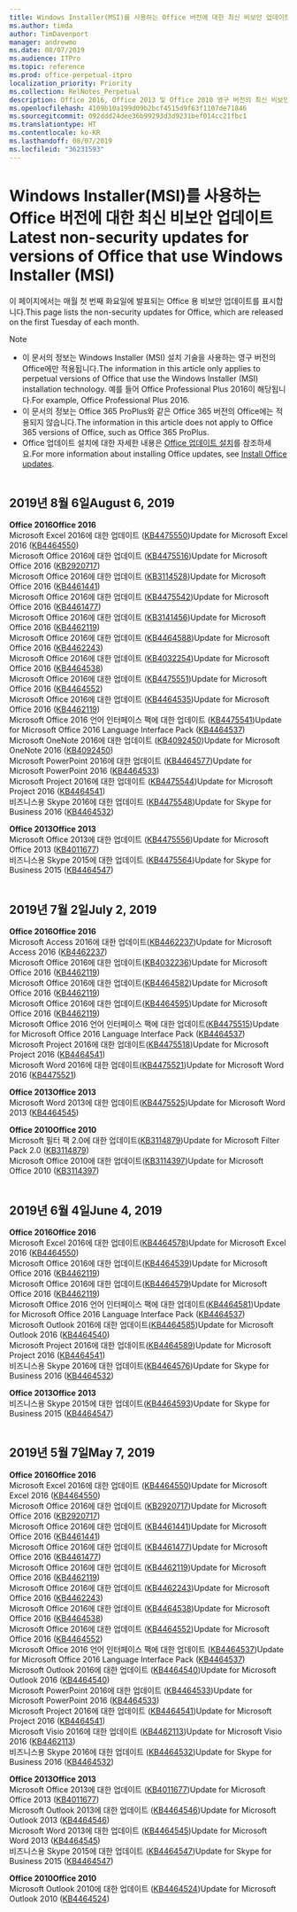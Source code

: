 ```yaml
---
title: Windows Installer(MSI)를 사용하는 Office 버전에 대한 최신 비보안 업데이트
ms.author: timda
author: TimDavenport
manager: andrewmo
ms.date: 08/07/2019
ms.audience: ITPro
ms.topic: reference
ms.prod: office-perpetual-itpro
localization_priority: Priority
ms.collection: RelNotes_Perpetual
description: Office 2016, Office 2013 및 Office 2010 영구 버전의 최신 비보안 업데이트 정보에 대한 링크를 IT 전문가에게 제공합니다.
ms.openlocfilehash: 4109b10a199d09b2bcf4515d9f63f1107de71846
ms.sourcegitcommit: 092ddd24dee36b99293d3d9231bef014cc21fbc1
ms.translationtype: HT
ms.contentlocale: ko-KR
ms.lasthandoff: 08/07/2019
ms.locfileid: "36231593"
---
```

# <a name="latest-non-security-updates-for-versions-of-office-that-use-windows-installer-msi"></a><span data-ttu-id="c0933-103">Windows Installer(MSI)를 사용하는 Office 버전에 대한 최신 비보안 업데이트</span><span class="sxs-lookup"><span data-stu-id="c0933-103">Latest non-security updates for versions of Office that use Windows Installer (MSI)</span></span>

<span data-ttu-id="c0933-104">이 페이지에서는 매월 첫 번째 화요일에 발표되는 Office 용 비보안 업데이트를 표시합니다.</span><span class="sxs-lookup"><span data-stu-id="c0933-104">This page lists the non-security updates for Office, which are released on the first Tuesday of each month.</span></span>

> [!NOTE]
> - <span data-ttu-id="c0933-105">이 문서의 정보는 Windows Installer (MSI) 설치 기술을 사용하는 영구 버전의 Office에만 적용됩니다.</span><span class="sxs-lookup"><span data-stu-id="c0933-105">The information in this article only applies to perpetual versions of Office that use the Windows Installer (MSI) installation technology.</span></span> <span data-ttu-id="c0933-106">예를 들어 Office Professional Plus 2016이 해당됩니다.</span><span class="sxs-lookup"><span data-stu-id="c0933-106">For example, Office Professional Plus 2016.</span></span>
> - <span data-ttu-id="c0933-107">이 문서의 정보는 Office 365 ProPlus와 같은 Office 365 버전의 Office에는 적용되지 않습니다.</span><span class="sxs-lookup"><span data-stu-id="c0933-107">The information in this article does not apply to Office 365 versions of Office, such as Office 365 ProPlus.</span></span>
> - <span data-ttu-id="c0933-108">Office 업데이트 설치에 대한 자세한 내용은 [Office 업데이트 설치](https://support.office.com/article/2ab296f3-7f03-43a2-8e50-46de917611c5)를 참조하세요.</span><span class="sxs-lookup"><span data-stu-id="c0933-108">For more information about installing Office updates, see [Install Office updates](https://support.office.com/article/2ab296f3-7f03-43a2-8e50-46de917611c5).</span></span>
<br/><br/>

## <a name="august-6-2019"></a><span data-ttu-id="c0933-109">2019년 8월 6일</span><span class="sxs-lookup"><span data-stu-id="c0933-109">August 6, 2019</span></span>

<span data-ttu-id="c0933-110">**Office 2016**</span><span class="sxs-lookup"><span data-stu-id="c0933-110">**Office 2016**</span></span><br/>
<span data-ttu-id="c0933-111">Microsoft Excel 2016에 대한 업데이트 ([KB4475550](https://support.microsoft.com/help/4475550))</span><span class="sxs-lookup"><span data-stu-id="c0933-111">Update for Microsoft Excel 2016 ([KB4464550](https://support.microsoft.com/help/4475550))</span></span><br/>
<span data-ttu-id="c0933-112">Microsoft Office 2016에 대한 업데이트 ([KB4475516](https://support.microsoft.com/help/4475516))</span><span class="sxs-lookup"><span data-stu-id="c0933-112">Update for Microsoft Office 2016 ([KB2920717](https://support.microsoft.com/help/4475516))</span></span><br/>
<span data-ttu-id="c0933-113">Microsoft Office 2016에 대한 업데이트 ([KB3114528](https://support.microsoft.com/help/3114528))</span><span class="sxs-lookup"><span data-stu-id="c0933-113">Update for Microsoft Office 2016 ([KB4461441](https://support.microsoft.com/help/3114528))</span></span><br/>
<span data-ttu-id="c0933-114">Microsoft Office 2016에 대한 업데이트 ([KB4475542](https://support.microsoft.com/help/4475542))</span><span class="sxs-lookup"><span data-stu-id="c0933-114">Update for Microsoft Office 2016 ([KB4461477](https://support.microsoft.com/help/4475542))</span></span><br/>
<span data-ttu-id="c0933-115">Microsoft Office 2016에 대한 업데이트 ([KB3141456](https://support.microsoft.com/help/3141456))</span><span class="sxs-lookup"><span data-stu-id="c0933-115">Update for Microsoft Office 2016 ([KB4462119](https://support.microsoft.com/help/3141456))</span></span><br/>
<span data-ttu-id="c0933-116">Microsoft Office 2016에 대한 업데이트 ([KB4464588](https://support.microsoft.com/help/4464588))</span><span class="sxs-lookup"><span data-stu-id="c0933-116">Update for Microsoft Office 2016 ([KB4462243](https://support.microsoft.com/help/4464588))</span></span><br/>
<span data-ttu-id="c0933-117">Microsoft Office 2016에 대한 업데이트 ([KB4032254](https://support.microsoft.com/help/4032254))</span><span class="sxs-lookup"><span data-stu-id="c0933-117">Update for Microsoft Office 2016 ([KB4464538](https://support.microsoft.com/help/4032254))</span></span><br/>
<span data-ttu-id="c0933-118">Microsoft Office 2016에 대한 업데이트 ([KB4475551](https://support.microsoft.com/help/4475551))</span><span class="sxs-lookup"><span data-stu-id="c0933-118">Update for Microsoft Office 2016 ([KB4464552](https://support.microsoft.com/help/4475551))</span></span><br/>
<span data-ttu-id="c0933-119">Microsoft Office 2016에 대한 업데이트 ([KB4464535](https://support.microsoft.com/help/4464535))</span><span class="sxs-lookup"><span data-stu-id="c0933-119">Update for Microsoft Office 2016 ([KB4462119](https://support.microsoft.com/help/4464535))</span></span><br/>
<span data-ttu-id="c0933-120">Microsoft Office 2016 언어 인터페이스 팩에 대한 업데이트 ([KB4475541](https://support.microsoft.com/help/4475541))</span><span class="sxs-lookup"><span data-stu-id="c0933-120">Update for Microsoft Office 2016 Language Interface Pack ([KB4464537](https://support.microsoft.com/help/4475541))</span></span><br/>
<span data-ttu-id="c0933-121">Microsoft OneNote 2016에 대한 업데이트 ([KB4092450](https://support.microsoft.com/help/4092450))</span><span class="sxs-lookup"><span data-stu-id="c0933-121">Update for Microsoft OneNote 2016 ([KB4092450](https://support.microsoft.com/help/4092450))</span></span><br/>
<span data-ttu-id="c0933-122">Microsoft PowerPoint 2016에 대한 업데이트 ([KB4464577](https://support.microsoft.com/help/4464577))</span><span class="sxs-lookup"><span data-stu-id="c0933-122">Update for Microsoft PowerPoint 2016 ([KB4464533](https://support.microsoft.com/help/4464577))</span></span><br/>
<span data-ttu-id="c0933-123">Microsoft Project 2016에 대한 업데이트 ([KB4475544](https://support.microsoft.com/help/4475544))</span><span class="sxs-lookup"><span data-stu-id="c0933-123">Update for Microsoft Project 2016 ([KB4464541](https://support.microsoft.com/help/4475544))</span></span><br/>
<span data-ttu-id="c0933-124">비즈니스용 Skype 2016에 대한 업데이트 ([KB4475548](https://support.microsoft.com/help/4475548))</span><span class="sxs-lookup"><span data-stu-id="c0933-124">Update for Skype for Business 2016 ([KB4464532](https://support.microsoft.com/help/4475548))</span></span><br/>

<span data-ttu-id="c0933-125">**Office 2013**</span><span class="sxs-lookup"><span data-stu-id="c0933-125">**Office 2013**</span></span><br/>
<span data-ttu-id="c0933-126">Microsoft Office 2013에 대한 업데이트 ([KB4475556](https://support.microsoft.com/help/4475556))</span><span class="sxs-lookup"><span data-stu-id="c0933-126">Update for Microsoft Office 2013 ([KB4011677](https://support.microsoft.com/help/4475556))</span></span><br/>
<span data-ttu-id="c0933-127">비즈니스용 Skype 2015에 대한 업데이트 ([KB4475564](https://support.microsoft.com/help/4475564))</span><span class="sxs-lookup"><span data-stu-id="c0933-127">Update for Skype for Business 2015 ([KB4464547](https://support.microsoft.com/help/4475564))</span></span><br/><br/>



## <a name="july-2-2019"></a><span data-ttu-id="c0933-128">2019년 7월 2일</span><span class="sxs-lookup"><span data-stu-id="c0933-128">July 2, 2019</span></span>

<span data-ttu-id="c0933-129">**Office 2016**</span><span class="sxs-lookup"><span data-stu-id="c0933-129">**Office 2016**</span></span><br/>
<span data-ttu-id="c0933-130">Microsoft Access 2016에 대한 업데이트([KB4462237](https://support.microsoft.com/help/4462237))</span><span class="sxs-lookup"><span data-stu-id="c0933-130">Update for Microsoft Access 2016 ([KB4462237](https://support.microsoft.com/help/4462237))</span></span><br/>
<span data-ttu-id="c0933-131">Microsoft Office 2016에 대한 업데이트([KB4032236](https://support.microsoft.com/help/4032236))</span><span class="sxs-lookup"><span data-stu-id="c0933-131">Update for Microsoft Office 2016 ([KB4462119](https://support.microsoft.com/help/4032236))</span></span><br/>
<span data-ttu-id="c0933-132">Microsoft Office 2016에 대한 업데이트([KB4464582](https://support.microsoft.com/help/4464582))</span><span class="sxs-lookup"><span data-stu-id="c0933-132">Update for Microsoft Office 2016 ([KB4462119](https://support.microsoft.com/help/4464582))</span></span><br/>
<span data-ttu-id="c0933-133">Microsoft Office 2016에 대한 업데이트([KB4464595](https://support.microsoft.com/help/4464595))</span><span class="sxs-lookup"><span data-stu-id="c0933-133">Update for Microsoft Office 2016 ([KB4462119](https://support.microsoft.com/help/4464595))</span></span><br/>
<span data-ttu-id="c0933-134">Microsoft Office 2016 언어 인터페이스 팩에 대한 업데이트([KB4475515](https://support.microsoft.com/help/4475515))</span><span class="sxs-lookup"><span data-stu-id="c0933-134">Update for Microsoft Office 2016 Language Interface Pack ([KB4464537](https://support.microsoft.com/help/4475515))</span></span><br/>
<span data-ttu-id="c0933-135">Microsoft Project 2016에 대한 업데이트([KB4475518](https://support.microsoft.com/help/4475518))</span><span class="sxs-lookup"><span data-stu-id="c0933-135">Update for Microsoft Project 2016 ([KB4464541](https://support.microsoft.com/help/4475518))</span></span><br/>
<span data-ttu-id="c0933-136">Microsoft Word 2016에 대한 업데이트([KB4475521](https://support.microsoft.com/help/4475521))</span><span class="sxs-lookup"><span data-stu-id="c0933-136">Update for Microsoft Word 2016 ([KB4475521](https://support.microsoft.com/help/4475521))</span></span><br/>


<span data-ttu-id="c0933-137">**Office 2013**</span><span class="sxs-lookup"><span data-stu-id="c0933-137">**Office 2013**</span></span><br/>
<span data-ttu-id="c0933-138">Microsoft Word 2013에 대한 업데이트([KB4475525](https://support.microsoft.com/help/4475525))</span><span class="sxs-lookup"><span data-stu-id="c0933-138">Update for Microsoft Word 2013 ([KB4464545](https://support.microsoft.com/help/4475525))</span></span><br/>


<span data-ttu-id="c0933-139">**Office 2010**</span><span class="sxs-lookup"><span data-stu-id="c0933-139">**Office 2010**</span></span><br/>
<span data-ttu-id="c0933-140">Microsoft 필터 팩 2.0에 대한 업데이트([KB3114879](https://support.microsoft.com/help/3114879))</span><span class="sxs-lookup"><span data-stu-id="c0933-140">Update for Microsoft Filter Pack 2.0 ([KB3114879](https://support.microsoft.com/help/3114879))</span></span><br/><span data-ttu-id="c0933-141">Microsoft Office 2010에 대한 업데이트([KB3114397](https://support.microsoft.com/help/3114397))</span><span class="sxs-lookup"><span data-stu-id="c0933-141">Update for Microsoft Office 2010 ([KB3114397](https://support.microsoft.com/help/3114397))</span></span><br/><br/>

## <a name="june-4-2019"></a><span data-ttu-id="c0933-142">2019년 6월 4일</span><span class="sxs-lookup"><span data-stu-id="c0933-142">June 4, 2019</span></span>

<span data-ttu-id="c0933-143">**Office 2016**</span><span class="sxs-lookup"><span data-stu-id="c0933-143">**Office 2016**</span></span><br/>
<span data-ttu-id="c0933-144">Microsoft Excel 2016에 대한 업데이트([KB4464578](https://support.microsoft.com/help/4464578))</span><span class="sxs-lookup"><span data-stu-id="c0933-144">Update for Microsoft Excel 2016 ([KB4464550](https://support.microsoft.com/help/4464578))</span></span><br/>
<span data-ttu-id="c0933-145">Microsoft Office 2016에 대한 업데이트([KB4464539](https://support.microsoft.com/help/4464539))</span><span class="sxs-lookup"><span data-stu-id="c0933-145">Update for Microsoft Office 2016 ([KB4462119](https://support.microsoft.com/help/4464539))</span></span><br/>
<span data-ttu-id="c0933-146">Microsoft Office 2016에 대한 업데이트([KB4464579](https://support.microsoft.com/help/4464579))</span><span class="sxs-lookup"><span data-stu-id="c0933-146">Update for Microsoft Office 2016 ([KB4462119](https://support.microsoft.com/help/4464579))</span></span><br/>
<span data-ttu-id="c0933-147">Microsoft Office 2016 언어 인터페이스 팩에 대한 업데이트([KB4464581](https://support.microsoft.com/help/4464581))</span><span class="sxs-lookup"><span data-stu-id="c0933-147">Update for Microsoft Office 2016 Language Interface Pack ([KB4464537](https://support.microsoft.com/help/4464581))</span></span><br/>
<span data-ttu-id="c0933-148">Microsoft Outlook 2016에 대한 업데이트([KB4464585](https://support.microsoft.com/help/4464585))</span><span class="sxs-lookup"><span data-stu-id="c0933-148">Update for Microsoft Outlook 2016 ([KB4464540](https://support.microsoft.com/help/4464585))</span></span><br/>
<span data-ttu-id="c0933-149">Microsoft Project 2016에 대한 업데이트([KB4464589](https://support.microsoft.com/help/4464589))</span><span class="sxs-lookup"><span data-stu-id="c0933-149">Update for Microsoft Project 2016 ([KB4464541](https://support.microsoft.com/help/4464589))</span></span><br/>
<span data-ttu-id="c0933-150">비즈니스용 Skype 2016에 대한 업데이트([KB4464576](https://support.microsoft.com/help/4464576))</span><span class="sxs-lookup"><span data-stu-id="c0933-150">Update for Skype for Business 2016 ([KB4464532](https://support.microsoft.com/help/4464576))</span></span><br/>

<span data-ttu-id="c0933-151">**Office 2013**</span><span class="sxs-lookup"><span data-stu-id="c0933-151">**Office 2013**</span></span><br/>
<span data-ttu-id="c0933-152">비즈니스용 Skype 2015에 대한 업데이트([KB4464593](https://support.microsoft.com/help/4464593))</span><span class="sxs-lookup"><span data-stu-id="c0933-152">Update for Skype for Business 2015 ([KB4464547](https://support.microsoft.com/help/4464593))</span></span><br/>
<br/>
## <a name="may-7-2019"></a><span data-ttu-id="c0933-153">2019년 5월 7일</span><span class="sxs-lookup"><span data-stu-id="c0933-153">May 7, 2019</span></span>

<span data-ttu-id="c0933-154">**Office 2016**</span><span class="sxs-lookup"><span data-stu-id="c0933-154">**Office 2016**</span></span><br/>
<span data-ttu-id="c0933-155">Microsoft Excel 2016에 대한 업데이트 ([KB4464550](https://support.microsoft.com/help/4464550))</span><span class="sxs-lookup"><span data-stu-id="c0933-155">Update for Microsoft Excel 2016 ([KB4464550](https://support.microsoft.com/help/4464550))</span></span><br/>
<span data-ttu-id="c0933-156">Microsoft Office 2016에 대한 업데이트 ([KB2920717](https://support.microsoft.com/help/2920717))</span><span class="sxs-lookup"><span data-stu-id="c0933-156">Update for Microsoft Office 2016 ([KB2920717](https://support.microsoft.com/help/2920717))</span></span><br/>
<span data-ttu-id="c0933-157">Microsoft Office 2016에 대한 업데이트 ([KB4461441](https://support.microsoft.com/help/4461441))</span><span class="sxs-lookup"><span data-stu-id="c0933-157">Update for Microsoft Office 2016 ([KB4461441](https://support.microsoft.com/help/4461441))</span></span><br/>
<span data-ttu-id="c0933-158">Microsoft Office 2016에 대한 업데이트 ([KB4461477](https://support.microsoft.com/help/4461477))</span><span class="sxs-lookup"><span data-stu-id="c0933-158">Update for Microsoft Office 2016 ([KB4461477](https://support.microsoft.com/help/4461477))</span></span><br/>
<span data-ttu-id="c0933-159">Microsoft Office 2016에 대한 업데이트 ([KB4462119](https://support.microsoft.com/help/4462119))</span><span class="sxs-lookup"><span data-stu-id="c0933-159">Update for Microsoft Office 2016 ([KB4462119](https://support.microsoft.com/help/4462119))</span></span><br/>
<span data-ttu-id="c0933-160">Microsoft Office 2016에 대한 업데이트 ([KB4462243](https://support.microsoft.com/help/4462243))</span><span class="sxs-lookup"><span data-stu-id="c0933-160">Update for Microsoft Office 2016 ([KB4462243](https://support.microsoft.com/help/4462243))</span></span><br/>
<span data-ttu-id="c0933-161">Microsoft Office 2016에 대한 업데이트 ([KB4464538](https://support.microsoft.com/help/4464538))</span><span class="sxs-lookup"><span data-stu-id="c0933-161">Update for Microsoft Office 2016 ([KB4464538](https://support.microsoft.com/help/4464538))</span></span><br/>
<span data-ttu-id="c0933-162">Microsoft Office 2016에 대한 업데이트 ([KB4464552](https://support.microsoft.com/help/4464552))</span><span class="sxs-lookup"><span data-stu-id="c0933-162">Update for Microsoft Office 2016 ([KB4464552](https://support.microsoft.com/help/4464552))</span></span><br/>
<span data-ttu-id="c0933-163">Microsoft Office 2016 언어 인터페이스 팩에 대한 업데이트 ([KB4464537](https://support.microsoft.com/help/4464537))</span><span class="sxs-lookup"><span data-stu-id="c0933-163">Update for Microsoft Office 2016 Language Interface Pack ([KB4464537](https://support.microsoft.com/help/4464537))</span></span><br/>
<span data-ttu-id="c0933-164">Microsoft Outlook 2016에 대한 업데이트 ([KB4464540](https://support.microsoft.com/help/4464540))</span><span class="sxs-lookup"><span data-stu-id="c0933-164">Update for Microsoft Outlook 2016 ([KB4464540](https://support.microsoft.com/help/4464540))</span></span><br/>
<span data-ttu-id="c0933-165">Microsoft PowerPoint 2016에 대한 업데이트 ([KB4464533](https://support.microsoft.com/help/4464533))</span><span class="sxs-lookup"><span data-stu-id="c0933-165">Update for Microsoft PowerPoint 2016 ([KB4464533](https://support.microsoft.com/help/4464533))</span></span><br/>
<span data-ttu-id="c0933-166">Microsoft Project 2016에 대한 업데이트 ([KB4464541](https://support.microsoft.com/help/4464541))</span><span class="sxs-lookup"><span data-stu-id="c0933-166">Update for Microsoft Project 2016 ([KB4464541](https://support.microsoft.com/help/4464541))</span></span><br/>
<span data-ttu-id="c0933-167">Microsoft Visio 2016에 대한 업데이트 ([KB4462113](https://support.microsoft.com/help/4462113))</span><span class="sxs-lookup"><span data-stu-id="c0933-167">Update for Microsoft Visio 2016 ([KB4462113](https://support.microsoft.com/help/4462113))</span></span><br/>
<span data-ttu-id="c0933-168">비즈니스용 Skype 2016에 대한 업데이트 ([KB4464532](https://support.microsoft.com/help/4464532))</span><span class="sxs-lookup"><span data-stu-id="c0933-168">Update for Skype for Business 2016 ([KB4464532](https://support.microsoft.com/help/4464532))</span></span><br/>

<span data-ttu-id="c0933-169">**Office 2013**</span><span class="sxs-lookup"><span data-stu-id="c0933-169">**Office 2013**</span></span><br/>
<span data-ttu-id="c0933-170">Microsoft Office 2013에 대한 업데이트 ([KB4011677](https://support.microsoft.com/help/4011677))</span><span class="sxs-lookup"><span data-stu-id="c0933-170">Update for Microsoft Office 2013 ([KB4011677](https://support.microsoft.com/help/4011677))</span></span><br/>
<span data-ttu-id="c0933-171">Microsoft Outlook 2013에 대한 업데이트 ([KB4464546](https://support.microsoft.com/help/4464546))</span><span class="sxs-lookup"><span data-stu-id="c0933-171">Update for Microsoft Outlook 2013 ([KB4464546](https://support.microsoft.com/help/4464546))</span></span><br/>
<span data-ttu-id="c0933-172">Microsoft Word 2013에 대한 업데이트 ([KB4464545](https://support.microsoft.com/help/4464545))</span><span class="sxs-lookup"><span data-stu-id="c0933-172">Update for Microsoft Word 2013 ([KB4464545](https://support.microsoft.com/help/4464545))</span></span><br/>
<span data-ttu-id="c0933-173">비즈니스용 Skype 2015에 대한 업데이트 ([KB4464547](https://support.microsoft.com/help/4464547))</span><span class="sxs-lookup"><span data-stu-id="c0933-173">Update for Skype for Business 2015 ([KB4464547](https://support.microsoft.com/help/4464547))</span></span><br/>

<span data-ttu-id="c0933-174">**Office 2010**</span><span class="sxs-lookup"><span data-stu-id="c0933-174">**Office 2010**</span></span><br/>
<span data-ttu-id="c0933-175">Microsoft Outlook 2010에 대한 업데이트 ([KB4464524](https://support.microsoft.com/help/4464524))</span><span class="sxs-lookup"><span data-stu-id="c0933-175">Update for Microsoft Outlook 2010 ([KB4464524](https://support.microsoft.com/help/4464524))</span></span>